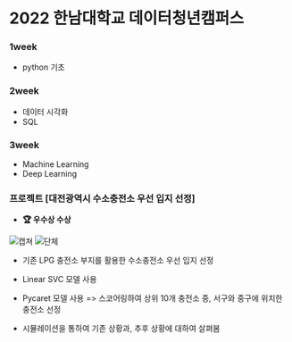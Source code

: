 # 2022 한남대학교 데이터청년캠퍼스

### 1week
- python 기초

### 2week
- 데이터 시각화
- SQL

### 3week
- Machine Learning
- Deep Learning


### 프로젝트 [대전광역시 수소충전소 우선 입지 선정]

- **🏆 우수상 수상**

![캡쳐](https://user-images.githubusercontent.com/90054286/213604663-7562e1a6-abe2-4be3-85bd-f90ec3de73c6.jpg)
![단체](https://user-images.githubusercontent.com/90054286/213604633-6273d9b7-b89b-4c30-a73d-7fcc5ea1a546.jpg)

- 기존 LPG 충전소 부지를 활용한 수소충전소 우선 입지 선정
- Linear SVC 모델 사용
- Pycaret 모델 사용
=> 스코어링하여 상위 10개 충전소 중, 서구와 중구에 위치한 충전소 선정

- 시뮬레이션을 통하여 기존 상황과, 추후 상황에 대하여 살펴봄
